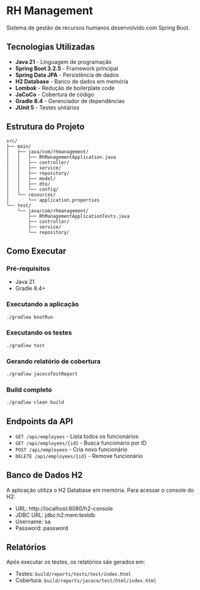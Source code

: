 # RH Management

Sistema de gestão de recursos humanos desenvolvido com Spring Boot.

## Tecnologias Utilizadas

- **Java 21** - Linguagem de programação
- **Spring Boot 3.2.5** - Framework principal
- **Spring Data JPA** - Persistência de dados
- **H2 Database** - Banco de dados em memória
- **Lombok** - Redução de boilerplate code
- **JaCoCo** - Cobertura de código
- **Gradle 8.4** - Gerenciador de dependências
- **JUnit 5** - Testes unitários

## Estrutura do Projeto

```
src/
├── main/
│   ├── java/com/rhmanagement/
│   │   ├── RhManagementApplication.java
│   │   ├── controller/
│   │   ├── service/
│   │   ├── repository/
│   │   ├── model/
│   │   ├── dto/
│   │   └── config/
│   └── resources/
│       └── application.properties
└── test/
    └── java/com/rhmanagement/
        ├── RhManagementApplicationTests.java
        ├── controller/
        ├── service/
        └── repository/
```

## Como Executar

### Pré-requisitos
- Java 21
- Gradle 8.4+

### Executando a aplicação
```bash
./gradlew bootRun
```

### Executando os testes
```bash
./gradlew test
```

### Gerando relatório de cobertura
```bash
./gradlew jacocoTestReport
```

### Build completo
```bash
./gradlew clean build
```

## Endpoints da API

- `GET /api/employees` - Lista todos os funcionários
- `GET /api/employees/{id}` - Busca funcionário por ID
- `POST /api/employees` - Cria novo funcionário
- `DELETE /api/employees/{id}` - Remove funcionário

## Banco de Dados H2

A aplicação utiliza o H2 Database em memória. Para acessar o console do H2:

- URL: http://localhost:8080/h2-console
- JDBC URL: jdbc:h2:mem:testdb
- Username: sa
- Password: password

## Relatórios

Após executar os testes, os relatórios são gerados em:
- Testes: `build/reports/tests/test/index.html`
- Cobertura: `build/reports/jacoco/test/html/index.html`